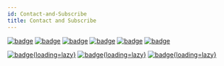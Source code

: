 ```yaml
---
id: Contact-and-Subscribe
title: Contact and Subscribe
---
```


[![badge](https://img.shields.io/badge/GitHub-282c34?&style=for-the-badge)](https://github.com/linyuxuanlin)
[![badge](https://img.shields.io/badge/Email-f48222?&style=for-the-badge)](mailto:me@wiki-power.com)
[![badge](https://img.shields.io/badge/WeChat-07C160?&style=for-the-badge)](WeChat)
[![badge](https://img.shields.io/badge/zhihu-0084ff?&style=for-the-badge)](https://www.zhihu.com/people/linyuxuanlin)
[![badge](https://img.shields.io/badge/SSPAI-C23133?&style=for-the-badge)](https://sspai.com/u/power/)
[![badge](https://img.shields.io/badge/Bilibili-FE7398?&style=for-the-badge)](https://space.bilibili.com/349536948)

[![badge](https://img.shields.io/badge/Sitemap-34ABE0?&style=flat-square){loading=lazy}](/sitemap.xml)
[![badge](https://img.shields.io/badge/RSS-post%20created-34ABE0?&style=flat-square){loading=lazy}](/feed_rss_created.xml)
[![badge](https://img.shields.io/badge/RSS-post%20updated-34ABE0?&style=flat-square){loading=lazy}](/feed_rss_updated.xml)
